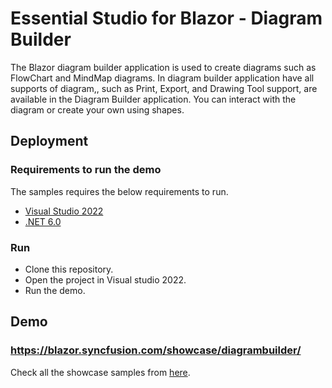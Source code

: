 # Essential Studio for Blazor - Diagram Builder

The Blazor diagram builder application is used to create diagrams such as FlowChart and MindMap diagrams. In diagram builder application have all supports of diagram,, such as Print, Export, and Drawing Tool support, are available in the Diagram Builder application. You can interact with the diagram or create your own using shapes.

## Deployment

### Requirements to run the demo

The samples requires the below requirements to run.

* [Visual Studio 2022](https://visualstudio.microsoft.com/vs/)
* [.NET 6.0](https://dotnet.microsoft.com/en-us/download/dotnet/6.0)

### Run

* Clone this repository.
* Open the project in Visual studio 2022.
* Run the demo.

## Demo

### <a href="https://blazor.syncfusion.com/showcase/diagrambuilder/" target="_blank">https://blazor.syncfusion.com/showcase/diagrambuilder/</a>

Check all the showcase samples from <a href="https://blazor.syncfusion.com" target="_blank">here</a>.
